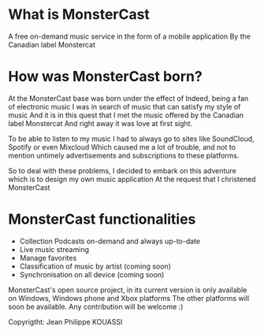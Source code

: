 # What is MonsterCast

A free on-demand music service in the form of a mobile application
By the Canadian label Monstercat

# How was MonsterCast born?

At the MonsterCast base was born under the effect of
Indeed, being a fan of electronic music I was in search of music that can satisfy my style of music
And it is in this quest that I met the music offered by the Canadian label Monstercat
And right away it was love at first sight.

To be able to listen to my music I had to always go to sites like SoundCloud, Spotify or even Mixcloud
Which caused me a lot of trouble, and not to mention untimely advertisements and subscriptions to these platforms.

So to deal with these problems, I decided to embark on this adventure which is to design my own music application
At the request that I christened MonsterCast

# MonsterCast functionalities

- Collection Podcasts on-demand and always up-to-date
- Live music streaming
- Manage favorites
- Classification of music by artist (coming soon)
- Synchronisation on all device (coming soon)

MonsterCast's open source project, in its current version is only available on Windows, Windows phone and Xbox platforms
The other platforms will soon be available. Any contribution will be welcome :)



Copyrigtht: Jean Philippe KOUASSI
